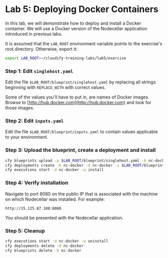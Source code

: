 # Lab 5: Deploying Docker Containers

In this lab, we will demonstrate how to deploy and install a Docker container. We will use a Docker version of the Nodecellar application introduced in previous labs.

It is assumed that the `LAB_ROOT` environment variable points to the exercise's root directory. Otherwise, export it:

```bash
export LAB_ROOT=~/cloudify-training-labs/lab5/exercise
```

### Step 1: Edit `singlehost.yaml`

Edit the file `$LAB_ROOT/blueprint/singlehost.yaml` by replacing all strings beginning with `REPLACE_WITH` with correct values.

Some of the values you'll have to put in, are names of Docker images. Browse to [http://hub.docker.com](http://hub.docker.com) and look for those images.

### Step 2: Edit `inputs.yaml`

Edit the file `$LAB_ROOT/blueprint/inputs.yaml` to contain values applicable to your environment.

### Step 3: Upload the blueprint, create a deployment and install

```bash
cfy blueprints upload -p $LAB_ROOT/blueprint/singlehost.yaml -b nc-docker
cfy deployments create -b nc-docker -d nc-docker -i $LAB_ROOT/blueprint/inputs.yaml
cfy executions start -d nc-docker -w install
```

### Step 4: Verify installation

Navigate to port 8080 on the public IP that is associated with the machine on which Nodecellar was installed. For example:

```
http://15.125.87.108:8080
```

You should be presented with the Nodecellar application.

### Step 5: Cleanup

```bash
cfy executions start -d nc-docker -w uninstall
cfy deployments delete -d nc-docker
cfy blueprints delete -b nc-docker
```